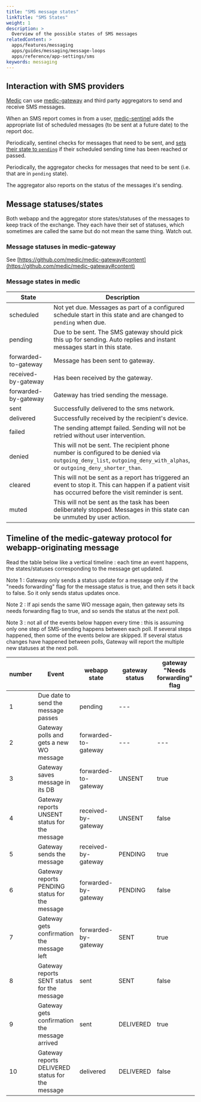 ```yaml
---
title: "SMS message states"
linkTitle: "SMS States"
weight: 1
description: >
  Overview of the possible states of SMS messages
relatedContent: >
  apps/features/messaging
  apps/guides/messaging/message-loops
  apps/reference/app-settings/sms
keywords: messaging
---
```


## Interaction with SMS providers

[Medic](https://github.com/medic/medic) can use [medic-gateway](https://github.com/medic/medic-gateway) and third party aggregators to send and receive SMS messages.

When an SMS report comes in from a user, [medic-sentinel](https://github.com/medic/medic-sentinel) adds the appropriate list of scheduled messages (to be sent at a future date) to the report doc.

Periodically, sentinel checks for messages that need to be sent, and [sets their state to `pending`](https://github.com/medic/medic-sentinel/blob/master/schedule/due_tasks.js) if their scheduled sending time has been reached or passed.

Periodically, the aggregator checks for messages that need to be sent (i.e. that are in `pending` state).

The aggregator also reports on the status of the messages it's sending.

## Message statuses/states

Both webapp and the aggregator store states/statuses of the messages to keep track of the exchange. They each have their set of statuses, which sometimes are called the same but do not mean the same thing. Watch out.

### Message statuses in medic-gateway
See [https://github.com/medic/medic-gateway#content](https://github.com/medic/medic-gateway#content)

### Message states in medic

| State | Description |
|------|------|
| scheduled | Not yet due. Messages as part of a configured schedule start in this state and are changed to `pending` when due. |
| pending | Due to be sent. The SMS gateway should pick this up for sending. Auto replies and instant messages start in this state. |
| forwarded-to-gateway | Message has been sent to gateway. |
| received-by-gateway | Has been received by the gateway. |
| forwarded-by-gateway | Gateway has tried sending the message. |
| sent | Successfully delivered to the sms network. |
| delivered | Successfully received by the recipient's device. |
| failed | The sending attempt failed. Sending will not be retried without user intervention. |
| denied | This will not be sent. The recipient phone number is configured to be denied via `outgoing_deny_list`, `outgoing_deny_with_alphas`, or `outgoing_deny_shorter_than`. |
| cleared | This will not be sent as a report has triggered an event to stop it. This can happen if a patient visit has occurred before the visit reminder is sent. |
| muted | This will not be sent as the task has been deliberately stopped. Messages in this state can be unmuted by user action. |

## Timeline of the medic-gateway protocol for webapp-originating message

Read the table below like a vertical timeline : each time an event happens, the states/statuses corresponding to the message get updated.

Note 1 : Gateway only sends a status update for a message only if the "needs forwarding" flag for the message status is true, and then sets it back to false. So it only sends status updates once.

Note 2 : If api sends the same WO message again, then gateway sets its needs forwarding flag to true, and so sends the status at the next poll.

Note 3 : not all of the events below happen every time : this is assuming only one step of SMS-sending happens between each poll. If several steps happened, then some of the events below are skipped. If several status changes have happened between polls, Gateway will report the multiple new statuses at the next poll.

number | Event | webapp state | gateway status | gateway "Needs forwarding" flag
-|------|---------------|---------------|-----
1 | Due date to send the message passes | pending | ---
2 | Gateway polls and gets a new WO message | forwarded-to-gateway | --- | ---
3 | Gateway saves message in its DB | forwarded-to-gateway | UNSENT | true
4 | Gateway reports UNSENT status for the message | received-by-gateway | UNSENT | false
5 | Gateway sends the message | received-by-gateway | PENDING | true
6 | Gateway reports PENDING status for the message | forwarded-by-gateway | PENDING | false
7 | Gateway gets confirmation the message left | forwarded-by-gateway | SENT | true
8 | Gateway reports SENT status for the message | sent | SENT | false
9 | Gateway gets confirmation the message arrived | sent | DELIVERED | true
10 | Gateway reports DELIVERED status for the message | delivered | DELIVERED | false
